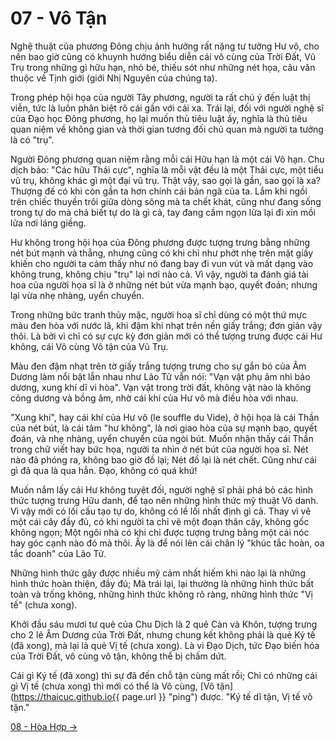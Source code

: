 # 07 - Vô Tận

Nghệ thuật của phương Đông chịu ảnh hưởng rất nặng tư tưởng Hư vô, cho nên bao
giờ cũng có khuynh hướng biểu diễn cái vô cùng của Trời Đất, Vũ Trụ trong những
gì hữu hạn, nhỏ bé, thiếu sót như những nét họa, câu văn thuộc về Tịnh giới
(giới Nhị Nguyên của chúng ta).

Trong phép hội họa của người Tây phương, người ta rất chú ý đến luật thị viễn,
tức là luôn phân biệt rõ cái gần với cái xa. Trái lại, đối với người nghệ sĩ của
Đạo học Đông phương, họ lại muốn thủ tiêu luật ấy, nghĩa là thủ tiêu quan niệm
về không gian và thời gian tương đối chủ quan mà người ta tưởng là có "trụ".

Người Đông phương quan niệm rằng mỗi cái Hữu hạn là một cái Vô hạn. Chu dịch
bảo: "Các hữu Thái cực", nghĩa là mỗi vật đều là một Thái cực, một tiểu vũ trụ,
không khác gì một đại vũ trụ. Thật vậy, sao gọi là gần, sao gọi là xa? Thượng đế
có khi còn gần ta hơn chính cái bản ngã của ta. Lắm khi ngồi trên chiếc thuyền
trôi giữa dòng sông mà ta chết khát, cũng như đang sống trong tự do mà chả biết
tự do là gì cả, tay đang cầm ngọn lửa lại đi xin mồi lửa nơi láng giềng.

Hư không trong hội họa của Đông phương được tượng trưng bằng những nét bút mạnh
và thẳng, nhưng cũng có khi chỉ như phớt nhẹ trên mặt giấy khiến cho người ta
cảm thấy như nó đang bay đi vun vút và mất dạng vào không trung, không chịu
"trụ" lại nơi nào cả. Vì vậy, người ta đánh giá tài hoa của người họa sĩ là ở
những nét bút vừa mạnh bạo, quyết đoán; nhưng lại vừa nhẹ nhàng, uyển chuyển.

Trong những bức tranh thủy mặc, người hoạ sĩ chỉ dùng có một thứ mực màu đen hòa
với nước lã, khi đậm khi nhạt trên nền giấy trắng; đơn giản vậy thôi. Là bởi vì
chỉ có sự cực kỳ đơn giản mới có thể tượng trưng được cái Hư không, cái Vô cùng
Vô tận của Vũ Trụ.

Màu đen đậm nhạt trên tờ giấy trắng tượng trưng cho sự gắn bó của Âm Dương làm
nổi bật lẫn nhau như Lão Tử vẫn nói: "Vạn vật phụ âm nhi bảo dương, xung khí dĩ
vi hòa". Vạn vật trong trời đất, không vật nào là không cõng dương và bồng âm,
nhờ cái khí của Hư vô mà điều hòa với nhau.

"Xung khí", hay cái khí của Hư vô (le souffle du Vide), ở hội họa là cái Thần
của nét bút, là cái tâm "hư không", là nơi giao hòa của sự mạnh bạo, quyết đoán,
và nhẹ nhàng, uyển chuyển của ngòi bút. Muốn nhận thấy cái Thần trong chữ viết
hay bức họa, người ta nhìn ở nét bút của người họa sĩ. Nét nào đã phóng ra, không
bao giờ đồ lại; Nét đồ lại là nét chết. Cũng như cái gì đã qua là qua hẳn. Đạo,
không có quá khứ!

Muốn nắm lấy cái Hư không tuyệt đối, người nghệ sĩ phải phá bỏ các hình thức
tượng trưng Hữu danh, để tạo nên những hình thức mỹ thuật Vô danh. Vì vậy mới có
lối cấu tạo tự do, không có lề lối nhất định gì cả. Thay vì vẽ một cái cây đầy
đủ, có khi người ta chỉ vẽ một đoạn thân cây, không gốc không ngọn; Một ngôi nhà
có khi chỉ được tượng trưng bằng một cái nóc hay góc cạnh nào đó mà thôi. Ấy là
để nói lên cái chân lý "khúc tắc hoàn, oa tắc doanh" của Lão Tử.

Những hình thức gây được nhiều mỹ cảm nhất hiếm khi nào lại là những hình thức
hoàn thiện, đầy đủ; Mà trái lại, lại thường là những hình thức bất toàn và trống
không, những hình thức không rõ ràng, những hình thức "Vị tế" (chưa xong).

Khởi đầu sáu mươi tư quẻ của Chu Dịch là 2 quẻ Càn và Khôn, tượng trưng cho 2 lẽ
Âm Dương của Trời Đất, nhưng chung kết không phải là quẻ Ký tế (đã xong), mà lại
là quẻ Vị tế (chưa xong). Là vì Đạo Dịch, tức Đạo biến hóa của Trời Đất, vô cùng
vô tận, không thể bị chấm dứt.

Cái gì Ký tế (đã xong) thì sự đã đến chỗ tận cùng mất rồi; Chỉ có những cái gì
Vị tế (chưa xong) thì mới có thể là Vô cùng,
[Vô tận](https://thaicuc.github.io{{ page.url }} "ping") được. "Ký tế dĩ tận, Vị
tế vô tận."

[08 - Hòa Hợp &rarr;](https://github.com/thaicuc/tinh-hoa-dao-hoc/blob/master/08-hoa-hop.md)

